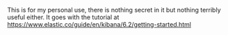 This is for my personal use, there is nothing secret in it but nothing terribly useful either. It goes with the tutorial at https://www.elastic.co/guide/en/kibana/6.2/getting-started.html
